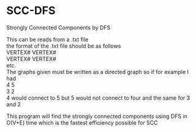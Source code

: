 # SCC-DFS
Strongly Connected Components by DFS

This can be reads from a .txt file<br/>
the format of the .txt file should be as follows<br/>
VERTEX# VERTEX# <br/>
VERTEX# VERTEX#<br/>
etc.<br/>
The graphs given must be written as a directed graph so if for example I had <br/>
4 5<br/>
3 2<br/>
4 would connect to 5 but 5 would not connect to four and the same for 3 and 2<br/>

This program will find the strongly connected components using DFS in O(V+E) time which is the fastest efficiency possible for SCC
